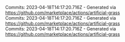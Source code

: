 Commits: 2023-04-18T14:17:20.716Z - Generated via https://github.com/marketplace/actions/artificial-grass
<br>
Commits: 2023-04-18T14:17:20.716Z - Generated via https://github.com/marketplace/actions/artificial-grass
<br>
Commits: 2023-04-18T14:17:20.716Z - Generated via https://github.com/marketplace/actions/artificial-grass
<br>
